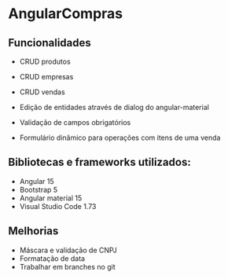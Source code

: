# AngularCompras

## Funcionalidades

* CRUD produtos
* CRUD empresas
* CRUD vendas

* Edição de entidades através de dialog do angular-material
* Validação de campos obrigatórios
* Formulário dinâmico para operações com itens de uma venda

## Bibliotecas e frameworks utilizados:

* Angular 15
* Bootstrap 5
* Angular material 15
* Visual Studio Code 1.73

## Melhorias 

* Máscara e validação de CNPJ
* Formatação de data
* Trabalhar em branches no git
